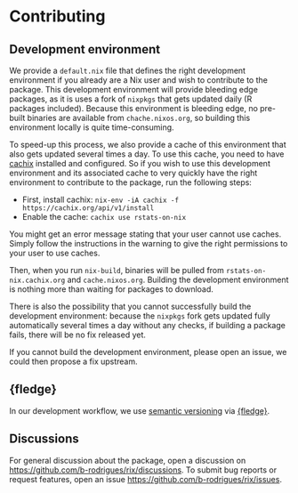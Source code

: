 # Contributing

## Development environment

We provide a `default.nix` file that defines the right development environment
if you already are a Nix user and wish to contribute to the package. This
development environment will provide bleeding edge packages, as it is uses a
fork of `nixpkgs` that gets updated daily (R packages included). Because this
environment is bleeding edge, no pre-built binaries are available from
`chache.nixos.org`, so building this environment locally is quite
time-consuming.

To speed-up this process, we also provide a cache of this environment that also
gets updated several times a day. To use this cache, you need to have
[cachix](https://app.cachix.org/) installed and configured. So if you wish to
use this development environment and its associated cache to very quickly have
the right environment to contribute to the package, run the following steps:

- First, install cachix: `nix-env -iA cachix -f https://cachix.org/api/v1/install`
- Enable the cache: `cachix use rstats-on-nix`

You might get an error message stating that your user cannot use caches. Simply
follow the instructions in the warning to give the right permissions to your
user to use caches.

Then, when you run `nix-build`, binaries will be pulled from
`rstats-on-nix.cachix.org` and `cache.nixos.org`. Building the development
environment is nothing more than waiting for packages to download.

There is also the possibility that you cannot successfully build the development
environment: because the `nixpkgs` fork gets updated fully automatically several
times a day without any checks, if building a package fails, there will be no
fix released yet.

If you cannot build the development environment, please open an issue, we could
then propose a fix upstream.

## {fledge}

In our development workflow, we use [semantic versioning](https://semver.org)
via [{fledge}](https://fledge.cynkra.com).

## Discussions

For general discussion about the package, open a discussion on
<https://github.com/b-rodrigues/rix/discussions>. To submit bug reports or
request features, open an issue <https://github.com/b-rodrigues/rix/issues>.

